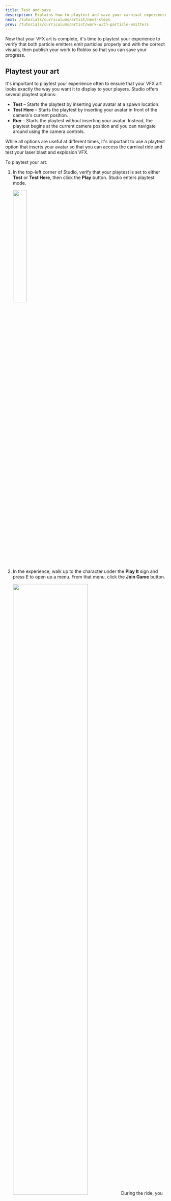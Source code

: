 ```yaml
---
title: Test and save
description: Explains how to playtest and save your carnival experience.
next: /tutorials/curriculums/artist/next-steps
prev: /tutorials/curriculums/artist/work-with-particle-emitters
---
```


Now that your VFX art is complete, it's time to playtest your experience to verify that both particle emitters emit particles properly and with the correct visuals, then publish your work to Roblox so that you can save your progress.

## Playtest your art

It's important to playtest your experience often to ensure that your VFX art looks exactly the way you want it to display to your players. Studio offers several playtest options:

- **Test** – Starts the playtest by inserting your avatar at a spawn location.
- **Test Here** – Starts the playtest by inserting your avatar in front of the camera's current position.
- **Run** – Starts the playtest without inserting your avatar. Instead, the playtest begins at the current camera position and you can navigate around using the camera controls.

While all options are useful at different times, it's important to use a playtest option that inserts your avatar so that you can access the carnival ride and test your laser blast and explosion VFX.

To playtest your art:

1. In the top-left corner of Studio, verify that your playtest is set to either **Test** or **Test Here**, then click the **Play** button. Studio enters playtest mode.

   <img src="../../../assets/education/general/play-button.png" width="30%" />

1. In the experience, walk up to the character under the **Play It** sign and press <kbd>E</kbd> to open up a menu. From that menu, click the **Join Game** button.

   <img src="../../../assets/education/build-it-play-it-mansion-of-wonder/test-and-play/start-game.png" width="70%" />

   <Alert severity="warning">
   During the ride, you can't use your mouse to click parts of Studio. To use the mouse, press <kbd>1</kbd> on the keyboard.
   </Alert>

1. When the ride starts, left click to shoot the blaster at your enemies. Watch the cart's health at the top of the screen and try to make it to the treasure room at the end.

   <img src="../../../assets/education/build-it-play-it-mansion-of-wonder/test-and-play/game-health.png" width="70%" />

1. When you're done, return to the top-left corner of Studio, then click the **Stop** button. Studio exits playtest mode.

   <img src="../../../assets/education/general/stop-button.png" width="30%" />

## Publish to Roblox

If you were to close Studio now, you would lose every edit you made to your experience. For this reason, it's important to publish your work to Roblox often to save your work and connect the experience to your account.

<Alert severity="info">
It's recommended to publish to Roblox every ten minutes or after making a big change.
</Alert>

1. In the top-left corner of your computer, click **File → Publish to Roblox**. The **Publish Game** window displays.

   <img src="../../../assets/education/build-it-play-it-mansion-of-wonder/save-by-publishing/publish.png"/>

1. In the **Publish Game** window,

   1. In the **Name** field, provide a name for your experience.
   1. <Chip label="OPTIONAL" size="small" variant="outlined" /> In the **Description** field, provide a summary of what a player can expect from the experience.
   1. In the **Devices** section, enable every device you want players to use to access your experience.
   1. At the bottom-right of the window, click the **Create** button.

   <img src="../../../assets/education/general/name-description.png" width="80%" />

Now that your experience is published and connected to your account, you can edit it from any computer!

<Alert severity="info">
<AlertTitle>Saving after publishing</AlertTitle>
Next time you want to save your work, just go to **File** ⟩ **Publish to Roblox** or use the hotkey combo (<kbd>Alt</kbd><kbd>P</kbd>/<kbd>⌥</kbd><kbd>P</kbd>).
</Alert>

